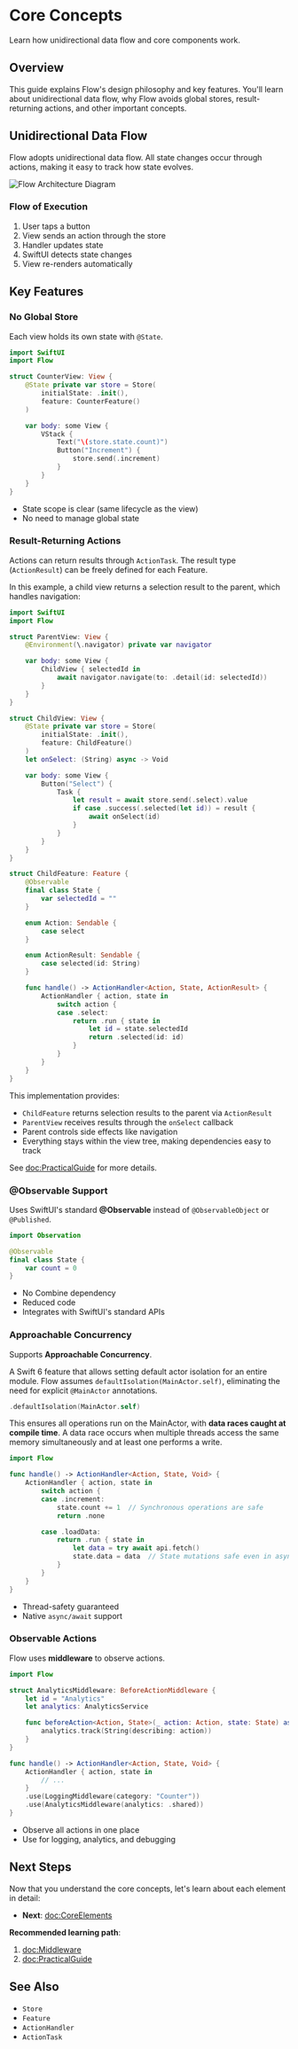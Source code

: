 # Core Concepts

Learn how unidirectional data flow and core components work.

## Overview

This guide explains Flow's design philosophy and key features. You'll learn about unidirectional data flow, why Flow avoids global stores, result-returning actions, and other important concepts.

## Unidirectional Data Flow

Flow adopts unidirectional data flow. All state changes occur through actions, making it easy to track how state evolves.

![Flow Architecture Diagram](flow-diagram.svg)

### Flow of Execution

1. User taps a button
2. View sends an action through the store
3. Handler updates state
4. SwiftUI detects state changes
5. View re-renders automatically

## Key Features

### No Global Store

Each view holds its own state with `@State`.

```swift
import SwiftUI
import Flow

struct CounterView: View {
    @State private var store = Store(
        initialState: .init(),
        feature: CounterFeature()
    )

    var body: some View {
        VStack {
            Text("\(store.state.count)")
            Button("Increment") {
                store.send(.increment)
            }
        }
    }
}
```

- State scope is clear (same lifecycle as the view)
- No need to manage global state

### Result-Returning Actions

Actions can return results through `ActionTask`. The result type (`ActionResult`) can be freely defined for each Feature.

In this example, a child view returns a selection result to the parent, which handles navigation:

```swift
import SwiftUI
import Flow

struct ParentView: View {
    @Environment(\.navigator) private var navigator

    var body: some View {
        ChildView { selectedId in
            await navigator.navigate(to: .detail(id: selectedId))
        }
    }
}

struct ChildView: View {
    @State private var store = Store(
        initialState: .init(),
        feature: ChildFeature()
    )
    let onSelect: (String) async -> Void

    var body: some View {
        Button("Select") {
            Task {
                let result = await store.send(.select).value
                if case .success(.selected(let id)) = result {
                    await onSelect(id)
                }
            }
        }
    }
}

struct ChildFeature: Feature {
    @Observable
    final class State {
        var selectedId = ""
    }

    enum Action: Sendable {
        case select
    }

    enum ActionResult: Sendable {
        case selected(id: String)
    }

    func handle() -> ActionHandler<Action, State, ActionResult> {
        ActionHandler { action, state in
            switch action {
            case .select:
                return .run { state in
                    let id = state.selectedId
                    return .selected(id: id)
                }
            }
        }
    }
}
```

This implementation provides:
- `ChildFeature` returns selection results to the parent via `ActionResult`
- `ParentView` receives results through the `onSelect` callback
- Parent controls side effects like navigation
- Everything stays within the view tree, making dependencies easy to track

See <doc:PracticalGuide> for more details.

### @Observable Support

Uses SwiftUI's standard **@Observable** instead of `@ObservableObject` or `@Published`.

```swift
import Observation

@Observable
final class State {
    var count = 0
}
```

- No Combine dependency
- Reduced code
- Integrates with SwiftUI's standard APIs

### Approachable Concurrency

Supports **Approachable Concurrency**.

A Swift 6 feature that allows setting default actor isolation for an entire module. Flow assumes `defaultIsolation(MainActor.self)`, eliminating the need for explicit `@MainActor` annotations.

```swift
.defaultIsolation(MainActor.self)
```

This ensures all operations run on the MainActor, with **data races caught at compile time**. A data race occurs when multiple threads access the same memory simultaneously and at least one performs a write.

```swift
import Flow

func handle() -> ActionHandler<Action, State, Void> {
    ActionHandler { action, state in
        switch action {
        case .increment:
            state.count += 1  // Synchronous operations are safe
            return .none

        case .loadData:
            return .run { state in
                let data = try await api.fetch()
                state.data = data  // State mutations safe even in async operations
            }
        }
    }
}
```

- Thread-safety guaranteed
- Native `async/await` support

### Observable Actions

Flow uses **middleware** to observe actions.

```swift
import Flow

struct AnalyticsMiddleware: BeforeActionMiddleware {
    let id = "Analytics"
    let analytics: AnalyticsService

    func beforeAction<Action, State>(_ action: Action, state: State) async {
        analytics.track(String(describing: action))
    }
}

func handle() -> ActionHandler<Action, State, Void> {
    ActionHandler { action, state in
        // ...
    }
    .use(LoggingMiddleware(category: "Counter"))
    .use(AnalyticsMiddleware(analytics: .shared))
}
```

- Observe all actions in one place
- Use for logging, analytics, and debugging

## Next Steps

Now that you understand the core concepts, let's learn about each element in detail:

- **Next**: <doc:CoreElements>

**Recommended learning path**:
1. <doc:Middleware>
2. <doc:PracticalGuide>

## See Also

- ``Store``
- ``Feature``
- ``ActionHandler``
- ``ActionTask``
